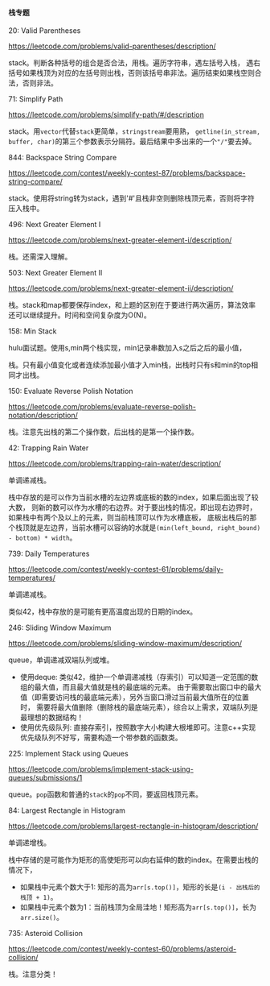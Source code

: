 #### 栈专题

20: Valid Parentheses

https://leetcode.com/problems/valid-parentheses/description/

stack。判断各种括号的组合是否合法，用栈。遍历字符串，遇左括号入栈，
遇右括号如果栈顶为对应的左括号则出栈，否则该括号串非法。遍历结束如果栈空则合法，否则非法。


71: Simplify Path

<https://leetcode.com/problems/simplify-path/#/description>

stack。用`vector`代替`stack`更简单，`stringstream`要用熟，
`getline(in_stream, buffer, char)`的第三个参数表示分隔符。最后结果中多出来的一个`"/"`要去掉。


844: Backspace String Compare

<https://leetcode.com/contest/weekly-contest-87/problems/backspace-string-compare/>

stack。使用将string转为stack，遇到'#'且栈非空则删除栈顶元素，否则将字符压入栈中。


496: Next Greater Element I

https://leetcode.com/problems/next-greater-element-i/description/

栈。还需深入理解。



503: Next Greater Element II

https://leetcode.com/problems/next-greater-element-ii/description/

栈。stack和map都要保存index，和上题的区别在于要进行两次遍历，算法效率还可以继续提升。时间和空间复杂度为O(N)。


158: Min Stack

hulu面试题。使用s,min两个栈实现，min记录串数加入s之后之后的最小值，

栈。只有最小值变化或者连续添加最小值才入min栈，出栈时只有s和min的top相同才出栈。


150: Evaluate Reverse Polish Notation

https://leetcode.com/problems/evaluate-reverse-polish-notation/description/

栈。注意先出栈的第二个操作数，后出栈的是第一个操作数。


42: Trapping Rain Water

<https://leetcode.com/problems/trapping-rain-water/description/>

单调递减栈。

栈中存放的是可以作为当前水槽的左边界或底板的数的index，如果后面出现了较大数，
则新的数可以作为水槽的右边界。对于要出栈的情况，即出现右边界时，
如果栈中有两个及以上的元素，则当前栈顶可以作为水槽底板，
底板出栈后的那个栈顶就是左边界，当前水槽可以容纳的水就是`(min(left_bound, right_bound) - bottom) * width`。


739: Daily Temperatures

<https://leetcode.com/contest/weekly-contest-61/problems/daily-temperatures/>

单调递减栈。

类似42，栈中存放的是可能有更高温度出现的日期的index。


246: Sliding Window Maximum

https://leetcode.com/problems/sliding-window-maximum/description/

queue，单调递减双端队列或堆。

* 使用deque: 类似42，维护一个单调递减栈（存索引）可以知道一定范围的数组的最大值，而且最大值就是栈的最底端的元素。
由于需要取出窗口中的最大值（即需要访问栈的最底端元素），另外当窗口滑过当前最大值所在的位置时，
需要将最大值删除（删除栈的最底端元素），综合以上需求，双端队列是最理想的数据结构！
* 使用优先级队列: 直接存索引，按照数字大小构建大根堆即可。注意c++实现优先级队列不好写，需要构造一个带参数的函数类。


225: Implement Stack using Queues

https://leetcode.com/problems/implement-stack-using-queues/submissions/1

queue。`pop`函数和普通的`stack`的`pop`不同，要返回栈顶元素。

84: Largest Rectangle in Histogram

<https://leetcode.com/problems/largest-rectangle-in-histogram/description/>

单调递增栈。

栈中存储的是可能作为矩形的高使矩形可以向右延伸的数的index。在需要出栈的情况下，
* 如果栈中元素个数大于1: 矩形的高为`arr[s.top()]`，矩形的长是`(i - 出栈后的栈顶 + 1)`。
* 如果栈中元素个数为1：当前栈顶为全局洼地！矩形高为`arr[s.top()]`，长为`arr.size()`。

735: Asteroid Collision

<https://leetcode.com/contest/weekly-contest-60/problems/asteroid-collision/>

栈。注意分类！



